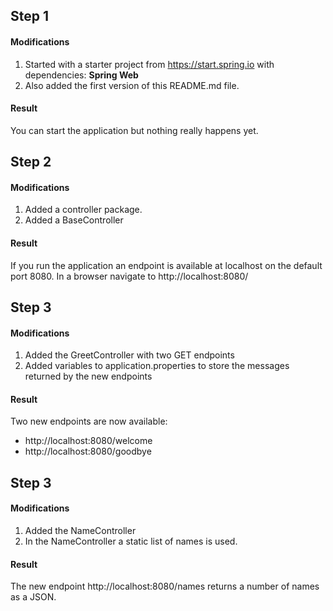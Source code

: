 ## Step 1

#### Modifications
1. Started with a starter project from https://start.spring.io
with dependencies: **Spring Web**
2. Also added the first version of this README.md file.

#### Result
You can start the application but nothing really happens yet.

## Step 2

#### Modifications
1. Added a controller package.
2. Added a BaseController

#### Result
If you run the application an endpoint is available at localhost on the default port 8080. In a browser navigate to http://localhost:8080/

## Step 3

#### Modifications
1. Added the GreetController with two GET endpoints
2. Added variables to application.properties to store the messages returned by the new endpoints

#### Result
Two new endpoints are now available:
* http://localhost:8080/welcome
* http://localhost:8080/goodbye

## Step 3

#### Modifications
1. Added the NameController
2. In the NameController a static list of names is used.

#### Result
The new endpoint http://localhost:8080/names returns a number of names as a JSON.